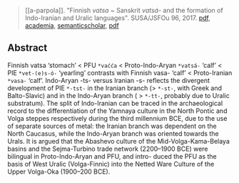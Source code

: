 > [[a-parpola]]. "Finnish *vatsa* ~ Sanskrit *vatsá*- and the formation of Indo-Iranian and Uralic languages". SUSA/JSFOu 96, 2017. [pdf](https://researchportal.helsinki.fi/en/publications/finnish-vatsa-sanskrit-vats%C3%A1-and-the-formation-of-indo-iranian-an), [academia](https://www.academia.edu/36191998/Parpola-Asko-2017-Finnish-vatsa-Skt-vats%C3%A1-and-the-formation-of-Indo-Iranian-and-Uralic-languages-Journal-de-la-Soci%C3%A9t%C3%A9-Finno-Ougrienne-96-245-286), [semanticscholar](https://www.semanticscholar.org/paper/Finnish-vatsa-~-Sanskrit-vats%C3%A1-and-the-formation-of-Parpola/41138f29588d56b96ca66d6b67f47fd9b1015633), [pdf](a/a-parpola2017.pdf)

## Abstract
Finnish vatsa ‘stomach’ < PFU `*vaćća` < Proto-Indo-Aryan `*vatsá-` ‘calf’ < PIE `*vet-(e)s-ó-` ‘yearling’ contrasts with Finnish vasa- ‘calf’ < Proto-Iranian `*vasa-` ‘calf’. Indo-Aryan -ts- versus Iranian -s- reflects the divergent development of PIE `*-tst-` in the Iranian branch (> `*-st-`, with Greek and Balto-Slavic) and in the Indo-Aryan branch ( > `*-tt-`, probably due to Uralic substratum). The split of Indo-Iranian can be traced in the archaeological record to the differentiation of the Yamnaya culture in the North Pontic and Volga steppes respectively during the third millennium BCE, due to the use of separate sources of metal: the Iranian branch was dependent on the North Caucasus, while the Indo-Aryan branch was oriented towards the Urals. It is argued that the Abashevo culture of the Mid-Volga-Kama-Belaya basins and the Sejma-Turbino trade network (2200–1900 BCE) were bilingual in Proto-Indo-Aryan and PFU, and intro- duced the PFU as the basis of West Uralic (Volga-Finnic) into the Netted Ware Culture of the Upper Volga-Oka (1900–200 BCE).